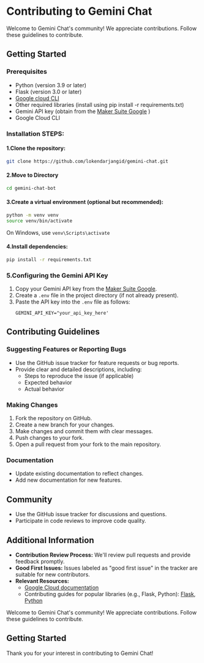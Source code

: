 # Contributing to Gemini Chat

Welcome to Gemini Chat's community! We appreciate contributions. Follow these guidelines to contribute.

## Getting Started

### Prerequisites

- Python (version 3.9 or later)
- Flask (version 3.0 or later)
- [Google cloud CLI](https://cloud.google.com/sdk/docs/install)
- Other required libraries (install using pip install -r requirements.txt)
- Gemini API key (obtain from the [Maker Suite Google](https://makersuite.google.com/app/apikey) )
- Google Cloud CLI
### Installation STEPS:

#### 1.Clone the repository:
```Bash
git clone https://github.com/lokendarjangid/gemini-chat.git
```

#### 2.Move to Directory
```Bash
cd gemini-chat-bot
```

#### 3.Create a virtual environment (optional but recommended):
```Bash
python -m venv venv
source venv/bin/activate
```
 On Windows, use `venv\Scripts\activate`

#### 4.Install dependencies:
```Bash
pip install -r requirements.txt
```
### 5.Configuring the Gemini API Key

1. Copy your Gemini API key from the [Maker Suite Google](https://makersuite.google.com/app/apikey).
2. Create a `.env` file in the project directory (if not already present).
3. Paste the API key into the `.env` file as follows:
    ```
    GEMINI_API_KEY="your_api_key_here'
    ```

## Contributing Guidelines

### Suggesting Features or Reporting Bugs

- Use the GitHub issue tracker for feature requests or bug reports.
- Provide clear and detailed descriptions, including:
    - Steps to reproduce the issue (if applicable)
    - Expected behavior
    - Actual behavior

### Making Changes

1. Fork the repository on GitHub.
2. Create a new branch for your changes.
3. Make changes and commit them with clear messages.
4. Push changes to your fork.
5. Open a pull request from your fork to the main repository.

### Documentation

- Update existing documentation to reflect changes.
- Add new documentation for new features.

## Community

- Use the GitHub issue tracker for discussions and questions.
- Participate in code reviews to improve code quality.

## Additional Information

- **Contribution Review Process:** We'll review pull requests and provide feedback promptly.
- **Good First Issues:** Issues labeled as "good first issue" in the tracker are suitable for new contributors.
- **Relevant Resources:**
    - [Google Cloud documentation](https://cloud.google.com/docs)
    - Contributing guides for popular libraries (e.g., Flask, Python): [Flask](https://flask.palletsprojects.com/en/2.2.x/contributing/), [Python](https://devguide.python.org/)


Welcome to Gemini Chat's community! We appreciate contributions. Follow these guidelines to contribute.

## Getting Started

Thank you for your interest in contributing to Gemini Chat!
